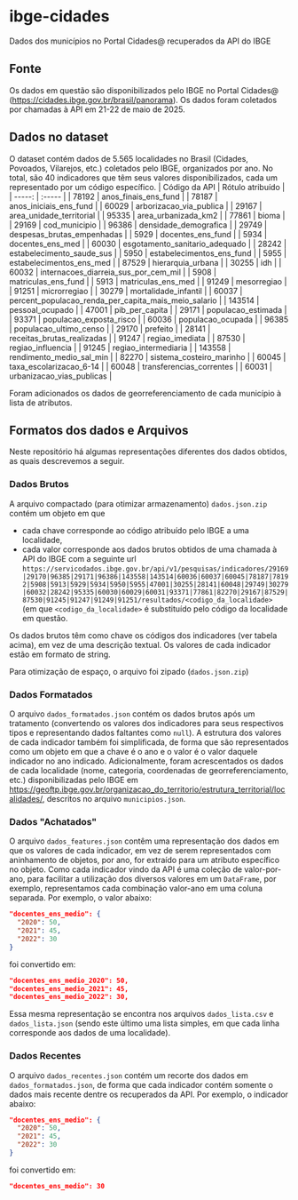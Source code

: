 # ibge-cidades
Dados dos municípios no Portal Cidades@ recuperados da API do IBGE

## Fonte
Os dados em questão são disponibilizados pelo IBGE no Portal Cidades@ (https://cidades.ibge.gov.br/brasil/panorama). Os dados foram coletados por chamadas à API em 21-22 de maio de 2025.

## Dados no dataset
O dataset contém dados de 5.565 localidades no Brasil (Cidades, Povoados, Vilarejos, etc.) coletados pelo IBGE, organizados por ano.
No total, são 40 indicadores que têm seus valores disponibilizados, cada um representado por um código específico.
| Código da API | Rótulo atribuído |
| -----: | :----- |
| 78192 | anos_finais_ens_fund |
| 78187 | anos_iniciais_ens_fund |
| 60029 | arborizacao_via_publica |
| 29167 | area_unidade_territorial |
| 95335 | area_urbanizada_km2 |
| 77861 | bioma |
| 29169 | cod_municipio |
| 96386 | densidade_demografica |
| 29749 | despesas_brutas_empenhadas |
| 5929 | docentes_ens_fund |
| 5934 | docentes_ens_med |
| 60030 | esgotamento_sanitario_adequado |
| 28242 | estabelecimento_saude_sus |
| 5950 | estabelecimentos_ens_fund |
| 5955 | estabelecimentos_ens_med |
| 87529 | hierarquia_urbana |
| 30255 | idh |
| 60032 | internacoes_diarreia_sus_por_cem_mil |
| 5908 | matriculas_ens_fund |
| 5913 | matriculas_ens_med |
| 91249 | mesorregiao |
| 91251 | microrregiao |
| 30279 | mortalidade_infantil |
| 60037 | percent_populacao_renda_per_capita_mais_meio_salario |
| 143514 | pessoal_ocupado |
| 47001 | pib_per_capita |
| 29171 | populacao_estimada |
| 93371 | populacao_exposta_risco |
| 60036 | populacao_ocupada |
| 96385 | populacao_ultimo_censo |
| 29170 | prefeito |
| 28141 | receitas_brutas_realizadas |
| 91247 | regiao_imediata |
| 87530 | regiao_influencia |
| 91245 | regiao_intermediaria |
| 143558 | rendimento_medio_sal_min |
| 82270 | sistema_costeiro_marinho |
| 60045 | taxa_escolarizacao_6-14 |
| 60048 | transferencias_correntes |
| 60031 | urbanizacao_vias_publicas |

Foram adicionados os dados de georreferenciamento de cada município à lista de atributos.

## Formatos dos dados e Arquivos
Neste repositório há algumas representações diferentes dos dados obtidos, as quais descrevemos a seguir.

### Dados Brutos
A arquivo compactado (para otimizar armazenamento) `dados.json.zip` contém um objeto em que

 - cada chave corresponde ao código atribuído pelo IBGE a uma localidade,
 - cada valor corresponde aos dados brutos obtidos de uma chamada à API do IBGE com a seguinte url `https://servicodados.ibge.gov.br/api/v1/pesquisas/indicadores/29169|29170|96385|29171|96386|143558|143514|60036|60037|60045|78187|78192|5908|5913|5929|5934|5950|5955|47001|30255|28141|60048|29749|30279|60032|28242|95335|60030|60029|60031|93371|77861|82270|29167|87529|87530|91245|91247|91249|91251/resultados/<codigo_da_localidade>` (em que `<codigo_da_localidade>` é substituído pelo código da localidade em questão.

Os dados brutos têm como chave os códigos dos indicadores (ver tabela acima), em vez de uma descrição textual. Os valores de cada indicador estão em formato de string.

Para otimização de espaço, o arquivo foi zipado (`dados.json.zip`)

### Dados Formatados
O arquivo `dados_formatados.json` contém os dados brutos após um tratamento (convertendo os valores dos indicadores para seus respectivos tipos e representando dados faltantes como `null`). A estrutura dos valores de cada indicador também foi simplificada, de forma que são representados como um objeto em que a chave é o ano e o valor é o valor daquele indicador no ano indicado. Adicionalmente, foram acrescentados os dados de cada localidade (nome, categoria, coordenadas de georreferenciamento, etc.) disponibilizadas pelo IBGE em https://geoftp.ibge.gov.br/organizacao_do_territorio/estrutura_territorial/localidades/, descritos no arquivo `municipios.json`.

### Dados "Achatados"
O arquivo `dados_features.json` contêm uma representação dos dados em que os valores de cada indicador, em vez de serem representados com aninhamento de objetos, por ano, for extraído para um atributo específico no objeto.
Como cada indicador vindo da API é uma coleção de valor-por-ano, para facilitar a utilização dos diversos valores em um `DataFrame`, por exemplo, representamos cada combinação valor-ano em uma coluna separada.
Por exemplo, o valor abaixo:
```json
"docentes_ens_medio": {
  "2020": 50,
  "2021": 45,
  "2022": 30
}
```
foi convertido em:
```json
"docentes_ens_medio_2020": 50, 
"docentes_ens_medio_2021": 45, 
"docentes_ens_medio_2022": 30,
```

Essa mesma representação se encontra nos arquivos `dados_lista.csv` e `dados_lista.json` (sendo este último uma lista simples, em que cada linha corresponde aos dados de uma localidade).

### Dados Recentes
O arquivo `dados_recentes.json` contém um recorte dos dados em `dados_formatados.json`, de forma que cada indicador contém somente o dados mais recente dentre os recuperados da API. Por exemplo, o indicador abaixo:

```json
"docentes_ens_medio": {
  "2020": 50,
  "2021": 45,
  "2022": 30
}
```
foi convertido em:

```json
"docentes_ens_medio": 30
```

